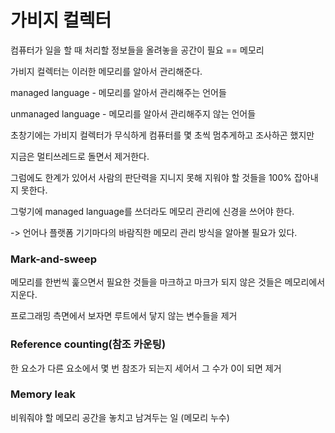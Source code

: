 # 가비지 컬렉터

컴퓨터가 일을 할 때 처리할 정보들을 올려놓을 공간이 필요 == 메모리

가비지 컬렉터는 이러한 메모리를 알아서 관리해준다.



managed language - 메모리를 알아서 관리해주는 언어들

unmanaged language - 메모리를 알아서 관리해주지 않는 언어들



초창기에는 가비지 컬렉터가 무식하게 컴퓨터를 몇 초씩 멈추게하고 조사하곤 했지만

지금은 멀티쓰레드로 돌면서 제거한다.



그럼에도 한계가 있어서 사람의 판단력을 지니지 못해 지워야 할 것들을 100% 잡아내지 못한다.

그렇기에 managed language를 쓰더라도 메모리 관리에 신경을 쓰어야 한다.

-> 언어나 플랫폼 기기마다의 바람직한 메모리 관리 방식을 알아볼 필요가 있다.



### Mark-and-sweep 

메모리를 한번씩 훑으면서 필요한 것들을 마크하고 마크가 되지 않은 것들은 메모리에서 지운다.

프로그래밍 측면에서 보자면 루트에서 닿지 않는 변수들을 제거



### Reference counting(참조 카운팅)

한 요소가 다른 요소에서 몇 번 참조가 되는지 세어서 그 수가 0이 되면 제거



### Memory leak

비워줘야 할 메모리 공간을 놓치고 남겨두는 일 (메모리 누수)

